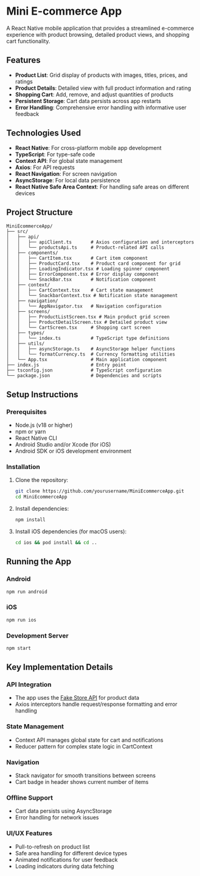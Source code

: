 # Mini E-commerce App

A React Native mobile application that provides a streamlined e-commerce experience with product browsing, detailed product views, and shopping cart functionality.

## Features

- **Product List**: Grid display of products with images, titles, prices, and ratings
- **Product Details**: Detailed view with full product information and rating
- **Shopping Cart**: Add, remove, and adjust quantities of products
- **Persistent Storage**: Cart data persists across app restarts
- **Error Handling**: Comprehensive error handling with informative user feedback

## Technologies Used

- **React Native**: For cross-platform mobile app development
- **TypeScript**: For type-safe code
- **Context API**: For global state management
- **Axios**: For API requests
- **React Navigation**: For screen navigation
- **AsyncStorage**: For local data persistence
- **React Native Safe Area Context**: For handling safe areas on different devices

## Project Structure

```
MiniEcommerceApp/
├── src/
│   ├── api/
│   │   ├── apiClient.ts       # Axios configuration and interceptors
│   │   └── productsApi.ts     # Product-related API calls
│   ├── components/
│   │   ├── CartItem.tsx       # Cart item component
│   │   ├── ProductCard.tsx    # Product card component for grid
│   │   ├── LoadingIndicator.tsx # Loading spinner component
│   │   ├── ErrorComponent.tsx # Error display component
│   │   └── SnackBar.tsx       # Notification component
│   ├── context/
│   │   ├── CartContext.tsx    # Cart state management
│   │   └── SnackbarContext.tsx # Notification state management
│   ├── navigation/
│   │   └── AppNavigator.tsx   # Navigation configuration
│   ├── screens/
│   │   ├── ProductListScreen.tsx # Main product grid screen
│   │   ├── ProductDetailScreen.tsx # Detailed product view
│   │   └── CartScreen.tsx     # Shopping cart screen
│   ├── types/
│   │   └── index.ts           # TypeScript type definitions
│   ├── utils/
│   │   ├── asyncStorage.ts    # AsyncStorage helper functions
│   │   └── formatCurrency.ts  # Currency formatting utilities
│   └── App.tsx                # Main application component
├── index.js                   # Entry point
├── tsconfig.json              # TypeScript configuration
└── package.json               # Dependencies and scripts
```

## Setup Instructions

### Prerequisites

- Node.js (v18 or higher)
- npm or yarn
- React Native CLI
- Android Studio and/or Xcode (for iOS)
- Android SDK or iOS development environment

### Installation

1. Clone the repository:
   ```bash
   git clone https://github.com/yourusername/MiniEcommerceApp.git
   cd MiniEcommerceApp
   ```

2. Install dependencies:
   ```bash
   npm install
   ```

3. Install iOS dependencies (for macOS users):
   ```bash
   cd ios && pod install && cd ..
   ```

## Running the App

### Android

```bash
npm run android
```

### iOS

```bash
npm run ios
```

### Development Server

```bash
npm start
```

## Key Implementation Details

### API Integration
- The app uses the [Fake Store API](https://fakestoreapi.com/products) for product data
- Axios interceptors handle request/response formatting and error handling

### State Management
- Context API manages global state for cart and notifications
- Reducer pattern for complex state logic in CartContext

### Navigation
- Stack navigator for smooth transitions between screens
- Cart badge in header shows current number of items

### Offline Support
- Cart data persists using AsyncStorage
- Error handling for network issues

### UI/UX Features
- Pull-to-refresh on product list
- Safe area handling for different device types
- Animated notifications for user feedback
- Loading indicators during data fetching


